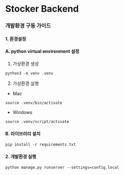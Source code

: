 # Stocker Backend

### 개발환경 구동 가이드
#### 1. 환경설정
#### A. python virtual environment 설정
1) 가상환경 생성 
```
python3 -m venv .venv
```
    
2) 가상환경 실행  
- Mac
```
source .venv/bin/activate
```
- Windows
```
source .venv/script/activate
```

#### B. 라이브러리 설치
```
pip install -r requirements.txt
```

#### 2. 개발환경 실행
~~~
python manage.py runserver --settings=config.local
~~~
